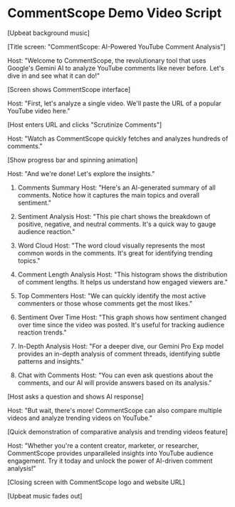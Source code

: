 # CommentScope Demo Video Script

[Upbeat background music]

[Title screen: "CommentScope: AI-Powered YouTube Comment Analysis"]

Host: "Welcome to CommentScope, the revolutionary tool that uses Google's Gemini AI to analyze YouTube comments like never before. Let's dive in and see what it can do!"

[Screen shows CommentScope interface]

Host: "First, let's analyze a single video. We'll paste the URL of a popular YouTube video here."

[Host enters URL and clicks "Scrutinize Comments"]

Host: "Watch as CommentScope quickly fetches and analyzes hundreds of comments."

[Show progress bar and spinning animation]

Host: "And we're done! Let's explore the insights."

1. Comments Summary
Host: "Here's an AI-generated summary of all comments. Notice how it captures the main topics and overall sentiment."

2. Sentiment Analysis
Host: "This pie chart shows the breakdown of positive, negative, and neutral comments. It's a quick way to gauge audience reaction."

3. Word Cloud
Host: "The word cloud visually represents the most common words in the comments. It's great for identifying trending topics."

4. Comment Length Analysis
Host: "This histogram shows the distribution of comment lengths. It helps us understand how engaged viewers are."

5. Top Commenters
Host: "We can quickly identify the most active commenters or those whose comments get the most likes."

6. Sentiment Over Time
Host: "This graph shows how sentiment changed over time since the video was posted. It's useful for tracking audience reaction trends."

7. In-Depth Analysis
Host: "For a deeper dive, our Gemini Pro Exp model provides an in-depth analysis of comment threads, identifying subtle patterns and insights."

8. Chat with Comments
Host: "You can even ask questions about the comments, and our AI will provide answers based on its analysis."

[Host asks a question and shows AI response]

Host: "But wait, there's more! CommentScope can also compare multiple videos and analyze trending videos on YouTube."

[Quick demonstration of comparative analysis and trending videos feature]

Host: "Whether you're a content creator, marketer, or researcher, CommentScope provides unparalleled insights into YouTube audience engagement. Try it today and unlock the power of AI-driven comment analysis!"

[Closing screen with CommentScope logo and website URL]

[Upbeat music fades out]
